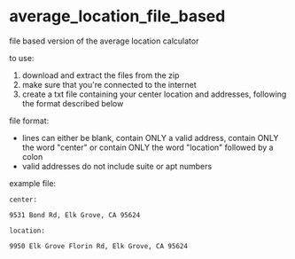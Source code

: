 # average_location_file_based
file based version of the average location calculator

to use: 
1. download and extract the files from the zip
2. make sure that you're connected to the internet
3. create a txt file containing your center location and addresses, following the format described below


file format:
- lines can either be blank, contain ONLY a valid address, contain ONLY the word "center" or contain ONLY the word "location" followed by a colon
- valid addresses do not include suite or apt numbers

example file:
```
center:

9531 Bond Rd, Elk Grove, CA 95624

location:

9950 Elk Grove Florin Rd, Elk Grove, CA 95624
```
